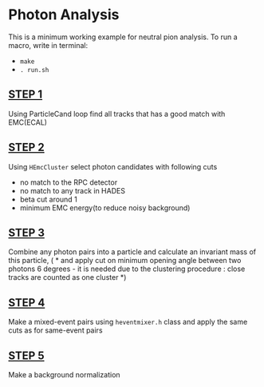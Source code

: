 # Photon Analysis
This is a minimum working example for neutral pion analysis.
To run a macro, write in terminal:

 - `make`
 - `. run.sh`

## [STEP 1](https://github.com/AlProzo/photon_analysis/blob/main/loopDST.C#L120)
Using ParticleCand loop find all tracks that has a good match with EMC(ECAL)

## [STEP 2](https://github.com/AlProzo/photon_analysis/blob/main/loopDST.C#L147)
Using `HEmcCluster` select photon candidates with following cuts

- no match to the RPC detector
- no match to any track in HADES
- beta cut around 1 
- minimum EMC energy(to reduce noisy background)

## [STEP 3](https://github.com/AlProzo/photon_analysis/blob/main/loopDST.C#L182)
Combine any photon pairs into a particle and calculate an invariant mass of this particle, 
( * and apply cut on minimum opening angle between two photons 6 degrees  - it is needed due to the clustering procedure : 
close tracks are counted as one cluster *)

## [STEP 4](https://github.com/AlProzo/photon_analysis/blob/main/loopDST.C#L204)
Make a mixed-event pairs using `heventmixer.h` class and apply the same cuts as for same-event pairs

## [STEP 5](https://github.com/AlProzo/photon_analysis/blob/main/loopDST.C#L227)
Make a background normalization

